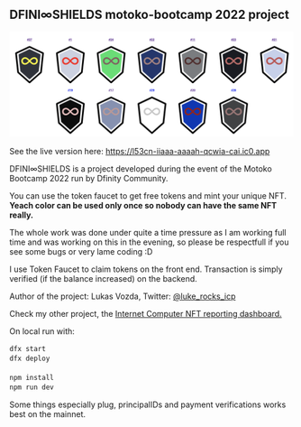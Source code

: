 ## DFINI∞SHIELDS motoko-bootcamp 2022 project
![Image](https://github.com/lukasvozda/motoko-bootcamp-project/blob/main/frontend/assets/shields.png?raw=true)

See the live version here: https://l53cn-iiaaa-aaaah-qcwia-cai.ic0.app

DFINI∞SHIELDS is a project developed during the event of the Motoko Bootcamp 2022 run by Dfinity Community.

You can use the token faucet to get free tokens and mint your unique NFT. **Yeach color can be used only once so nobody can have the same NFT really.**

The whole work was done under quite a time pressure as I am working full time and was working on this in the evening, so please be respectfull if you see some bugs or very lame coding :D

I use Token Faucet to claim tokens on the front end. Transaction is simply verified (if the balance increased) on the backend.

Author of the project: Lukas Vozda, Twitter: [@luke_rocks_icp](https://twitter.com/luke_rocks_icp) 

Check my other project, the [Internet Computer NFT reporting dashboard.](https://datastudio.google.com/reporting/d2b91d4e-5a3f-4652-b2de-7161010c9113/page/BcHmC) 


On local run with:
```bash
dfx start
dfx deploy

npm install
npm run dev
```

Some things especially plug, principalIDs and payment verifications works best on the mainnet.
